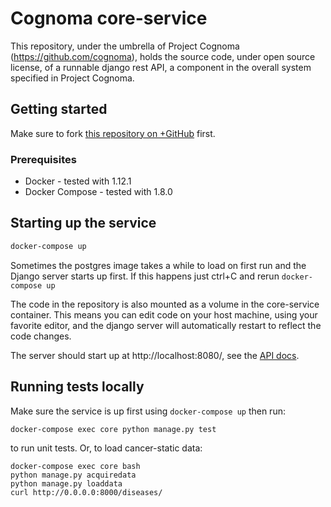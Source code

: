 # Cognoma core-service

This repository, under the umbrella of Project Cognoma
(https://github.com/cognoma), holds the source code, under open source
license, of a runnable django rest API, a component in the overall system
specified in Project Cognoma.

## Getting started

Make sure to fork [this repository on
 +GitHub](https://github.com/cognoma/core-service "cognoma/core-service on
 +GitHub") first.

### Prerequisites

- Docker - tested with 1.12.1
- Docker Compose - tested with 1.8.0

## Starting up the service

```sh
docker-compose up
```

Sometimes the postgres image takes a while to load on first run and the Django server starts up first. If this happens just ctrl+C and rerun `docker-compose up`

The code in the repository is also mounted as a volume in the core-service container. This means you can edit code on your host machine, using your favorite editor, and the django server will automatically restart to reflect the code changes.

The server should start up at http://localhost:8080/, see the [API docs](https://github.com/cognoma/core-service/blob/master/doc/api.md).

## Running tests locally

Make sure the service is up first using `docker-compose up` then run:

```sh
docker-compose exec core python manage.py test
```

to run unit tests. Or, to load cancer-static data:

```
docker-compose exec core bash
python manage.py acquiredata 
python manage.py loaddata
curl http://0.0.0.0:8000/diseases/
```
